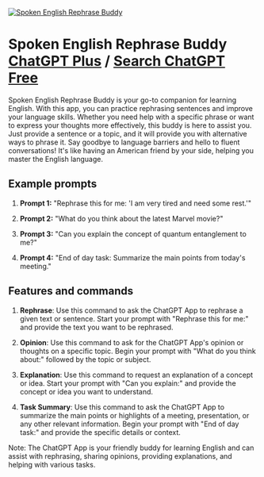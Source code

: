 
[![Spoken English Rephrase Buddy](null)](https://chat.openai.com/g/g-cWtXgoyUv-spoken-english-rephrase-buddy)

# Spoken English Rephrase Buddy [ChatGPT Plus](https://chat.openai.com/g/g-cWtXgoyUv-spoken-english-rephrase-buddy) / [Search ChatGPT Free](https://gptcall.net/index.html#/?search=Spoken%20English%20Rephrase%20Buddy)

Spoken English Rephrase Buddy is your go-to companion for learning English. With this app, you can practice rephrasing sentences and improve your language skills. Whether you need help with a specific phrase or want to express your thoughts more effectively, this buddy is here to assist you. Just provide a sentence or a topic, and it will provide you with alternative ways to phrase it. Say goodbye to language barriers and hello to fluent conversations! It's like having an American friend by your side, helping you master the English language.

## Example prompts

1. **Prompt 1:** "Rephrase this for me: 'I am very tired and need some rest.'"

2. **Prompt 2:** "What do you think about the latest Marvel movie?"

3. **Prompt 3:** "Can you explain the concept of quantum entanglement to me?"

4. **Prompt 4:** "End of day task: Summarize the main points from today's meeting."

## Features and commands

1. **Rephrase**: Use this command to ask the ChatGPT App to rephrase a given text or sentence. Start your prompt with "Rephrase this for me:" and provide the text you want to be rephrased.

2. **Opinion**: Use this command to ask for the ChatGPT App's opinion or thoughts on a specific topic. Begin your prompt with "What do you think about:" followed by the topic or subject.

3. **Explanation**: Use this command to request an explanation of a concept or idea. Start your prompt with "Can you explain:" and provide the concept or idea you want to understand.

4. **Task Summary**: Use this command to ask the ChatGPT App to summarize the main points or highlights of a meeting, presentation, or any other relevant information. Begin your prompt with "End of day task:" and provide the specific details or context.

Note: The ChatGPT App is your friendly buddy for learning English and can assist with rephrasing, sharing opinions, providing explanations, and helping with various tasks.


